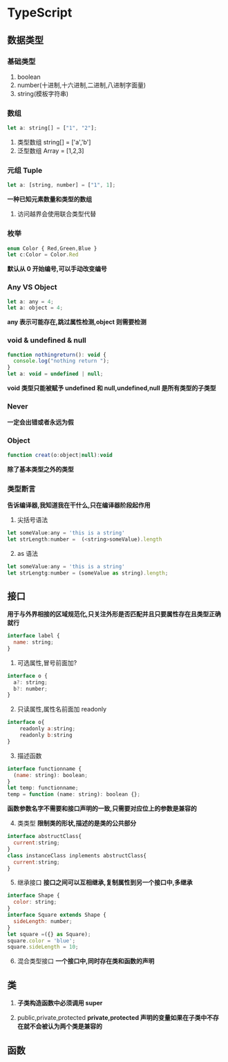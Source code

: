 # TypeScript

## 数据类型

### 基础类型

1. boolean
2. number(十进制,十六进制,二进制,八进制字面量)
3. string(模板字符串)

### 数组

```js
let a: string[] = ["1", "2"];
```

1. 类型数组 string[] = ['a','b']
2. 泛型数组 Array<number> = [1,2,3]

### 元组 Tuple

```js
let a: [string, number] = ["1", 1];
```

**一种已知元素数量和类型的数组**

1. 访问越界会使用联合类型代替

### 枚举

```js
enum Color { Red,Green,Blue }
let c:Color = Color.Red
```

**默认从 0 开始编号,可以手动改变编号**

### Any VS Object

```js
let a: any = 4;
let a: object = 4;
```

**any 表示可能存在,跳过属性检测,object 则需要检测**

### void & undefined & null

```js
function nothingreturn(): void {
  console.log("nothing return ");
}
let a: void = undefined | null;
```

**void 类型只能被赋予 undefined 和 null,undefined,null 是所有类型的子类型**

### Never

**一定会出错或者永远为假**

### Object

```js
function creat(o:object|null):void
```

**除了基本类型之外的类型**

### 类型断言

**告诉编译器,我知道我在干什么,只在编译器阶段起作用**

1. 尖括号语法

```js
let someValue:any = 'this is a string'
let strLength:number =  (<string>someValue).length
```

2. as 语法

```js
let someValue:any = 'this is a string'
let strLengtg:number = (someValue as string).length;
```

## 接口

**用于与外界相接的区域规范化,只关注外形是否匹配并且只要属性存在且类型正确就行**

```js
interface label {
  name: string;
}
```

1. 可选属性,冒号前面加?

```js
interface o {
  a?: string;
  b?: number;
}
```

2. 只读属性,属性名前面加 readonly

```js
interface o{
    readonly a:string;
    readonly b:string
}
```

3. 描述函数

```js
interface functionname {
  (name: string): boolean;
}
let temp: functionname;
temp = function (name: string): boolean {};
```

**函数参数名字不需要和接口声明的一致,只需要对应位上的参数是兼容的**

4. 类类型
   **限制类的形状,描述的是类的公共部分**

```js
interface abstructClass{
  current:string;
}
class instanceClass inplements abstructClass{
  current:string;
}
```

5. 继承接口
   **接口之间可以互相继承,复制属性到另一个接口中,多继承**

```js
interface Shape {
  color: string;
}
interface Square extends Shape {
  sideLength: number;
}
let square =({} as Square);
square.color = 'blue';
square.sideLength = 10;
```

6. 混合类型接口
   **一个接口中,同时存在类和函数的声明**

## 类

1. **子类构造函数中必须调用 super**

2. public,private,protected
   **private,protected 声明的变量如果在子类中不存在就不会被认为两个类是兼容的**

## 函数
